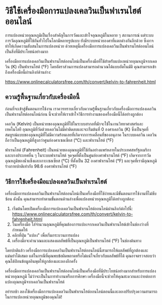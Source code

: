 วิธีใช้เครื่องมือการแปลงเคลวินเป็นฟาเรนไฮต์ออนไลน์
==================================================

การแปลงหน่วยอุณหภูมิเป็นเรื่องสำคัญในการวัดและเข้าใจอุณหภูมิในหลาย ๆ สถานการณ์ แต่ระบบการวัดอุณหภูมิที่ใช้กันทั่วไปในโลกมีหลายรูปแบบ ยังมีระบบหน่วยองศาที่แตกต่างกันอีกด้วย ซึ่งอาจทำให้เกิดความสับสนในการแปลงหน่วย ด้วยเหตุนี้เครื่องมือการแปลงเคลวินเป็นฟาเรนไฮต์ออนไลน์เป็นสิ่งที่มีประโยชน์อย่างมาก

เครื่องมือการแปลงเคลวินเป็นฟาเรนไฮต์ออนไลน์เป็นเครื่องมือที่ใช้สำหรับแปลงหน่วยอุณหภูมิจากเคลวิน (K) เป็นฟาเรนไฮต์ (°F) โดยอัตราส่วนการแปลงสามารถคำนวณได้แบบอัตโนมัติ คุณสามารถเข้าถึงเครื่องมือนี้ผ่านลิงก์ด้านล่าง:

<https://www.onlinecalculatorsfree.com/th/convert/kelvin-to-fahrenheit.html>

ความรู้พื้นฐานเกี่ยวกับเครื่องมือนี้
------------------------------------

ก่อนที่จะเข้าสู่ขั้นตอนการใช้งาน เราควรทราบเกี่ยวกับความรู้พื้นฐานเกี่ยวกับเครื่องมือการแปลงเคลวินเป็นฟาเรนไฮต์ออนไลน์ก่อน นี้จะช่วยให้เราเข้าใจวิธีการทำงานของเครื่องมือนี้ได้อย่างถูกต้อง

เคลวิน (Kelvin) เป็นหน่วยของอุณหภูมิที่ใช้ในระบบสากลที่มักจะใช้ในงานวิทยาศาสตร์และเทคโนโลยี อุณหภูมิที่วัดด้วยเคลวินไม่มีค่าติดลบและจะเริ่มต้นที่ 0 องศาเคลวิน (K) ซึ่งเป็นจุดที่สมบูรณ์แบบของอุณหภูมิที่ไม่มีความร้อนเลยที่เกิดจากการเคลื่อนที่ของอนุภาค ในระบบเคลวิน เคลวินถือว่าเป็นอุณหภูมิที่สูงกว่าศูนย์องศาเซลเซียส (°C) และฟาเรนไฮต์ (°F)

ฟาเรนไฮต์ (Fahrenheit) เป็นหน่วยของอุณหภูมิที่ใช้กันอย่างแพร่หลายในประเทศสหรัฐอเมริกา และบางประเทศอื่น ๆ ในระบบฟาเรนไฮต์ จุดจุดที่ตั้งเป็นศูนย์องศาฟาเรนไฮต์ (°F) เกิดจากการวัดอุณหภูมิของน้ำแข็งและเกาะเซลเซียส (°C) ที่ตั้งเป็น 32 องศาฟาเรนไฮต์ (°F) และจุดที่เรามีอุณหภูมิร่างกายปกติเท่ากับ 98.6 องศาฟาเรนไฮต์ (°F)

วิธีการใช้เครื่องมือแปลงเคลวินเป็นฟาเรนไฮต์
-------------------------------------------

เครื่องมือการแปลงเคลวินเป็นฟาเรนไฮต์ออนไลน์เป็นเครื่องมือที่ใช้ง่ายและมีขั้นตอนการใช้งานที่ไม่ซับซ้อน ดังนั้น คุณสามารถทำตามขั้นตอนด้านล่างเพื่อแปลงหน่วยอุณหภูมิได้อย่างถูกต้อง:

1. เริ่มต้นโดยเปิดเครื่องมือการแปลงเคลวินเป็นฟาเรนไฮต์ออนไลน์ผ่านลิงก์ต่อไปนี้: <https://www.onlinecalculatorsfree.com/th/convert/kelvin-to-fahrenheit.html>
2. ในเครื่องมือ ใส่จำนวนอุณหภูมิที่คุณต้องการแปลงจากเคลวินเป็นฟาเรนไฮต์เข้าในช่องว่างที่กำหนดให้
3. คลิกที่ปุ่ม "แปลง" เพื่อเริ่มกระบวนการแปลง
4. เครื่องมือจะคำนวณและแสดงผลลัพธ์ที่เป็นอุณหภูมิเป็นฟาเรนไฮต์ (°F) ในช่องต้นทาง

โดยปกติแล้ว เครื่องมือการแปลงเคลวินเป็นฟาเรนไฮต์ออนไลน์นี้สามารถให้ผลลัพธ์ที่ถูกต้องและแม่นยำได้เสมอ แต่ในกรณีที่คุณพบข้อผิดพลาดหรือไม่แน่ใจเกี่ยวกับผลลัพธ์ที่ได้ คุณอาจตรวจสอบว่าคุณได้ป้อนข้อมูลอินพุตให้ถูกต้องและลองอีกครั้ง

เครื่องมือการแปลงเคลวินเป็นฟาเรนไฮต์ออนไลน์เป็นเครื่องมือที่มีประโยชน์อย่างมากสำหรับการแปลงหน่วยอุณหภูมิ ไม่ว่าจะเป็นในการทำงานหรือการศึกษา เครื่องมือนี้จะช่วยให้คุณสะดวกและง่ายต่อการแปลงอุณหภูมิจากเคลวินเป็นฟาเรนไฮต์

อย่ารอช้า ลองใช้เครื่องมือการแปลงเคลวินเป็นฟาเรนไฮต์ออนไลน์ตอนนี้และลองปรับปรุงความสามารถในการแปลงหน่วยอุณหภูมิของคุณได้!